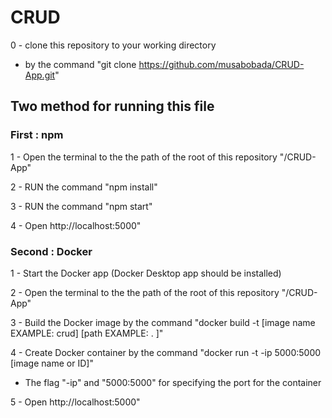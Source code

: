 # CRUD

0 - clone this repository to your working directory 
  - by the command "git clone https://github.com/musabobada/CRUD-App.git"

## Two method for running this file
### First : npm

1 -  Open the terminal to the the path of the root of this repository "/CRUD-App"
  
2 - RUN the command "npm install"
  
3 - RUN the command "npm start"

4 - Open http://localhost:5000"

### Second : Docker

1 - Start the Docker app (Docker Desktop app should be installed) 
  
2 - Open the terminal to the the path of the root of this repository "/CRUD-App"
  
3 - Build the Docker image by the command "docker build -t [image name EXAMPLE: crud] [path EXAMPLE: . ]"

4 - Create Docker container by the command "docker run -t -ip 5000:5000 [image name or ID]"

- The flag "-ip" and "5000:5000" for specifying the port for the container

5 - Open http://localhost:5000"
